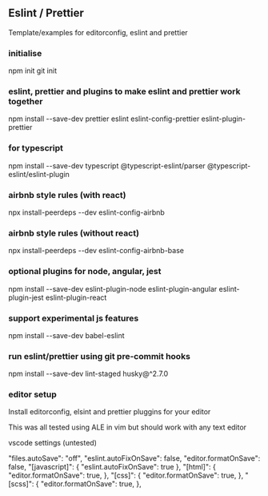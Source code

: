 ## Eslint / Prettier

Template/examples for editorconfig, eslint and prettier

### initialise
npm init
git init

### eslint, prettier and plugins to make eslint and prettier work together
npm install --save-dev prettier eslint eslint-config-prettier eslint-plugin-prettier

### for typescript
npm install --save-dev typescript @typescript-eslint/parser @typescript-eslint/eslint-plugin

### airbnb style rules (with  react)
npx install-peerdeps --dev eslint-config-airbnb
### airbnb style rules (without react)
npx install-peerdeps --dev eslint-config-airbnb-base

### optional plugins for node, angular, jest
npm install --save-dev eslint-plugin-node eslint-plugin-angular eslint-plugin-jest eslint-plugin-react

### support experimental js features
npm install --save-dev babel-eslint

### run eslint/prettier using git pre-commit hooks
npm install --save-dev lint-staged husky@^2.7.0

### editor setup
Install editorconfig, elsint and prettier pluggins for your editor

This was all tested using ALE in vim but should work with any text editor

vscode settings (untested)

"files.autoSave": "off",
"eslint.autoFixOnSave": false,
"editor.formatOnSave": false,
"[javascript]": {
  "eslint.autoFixOnSave": true
},
"[html]": {
  "editor.formatOnSave": true,
},
"[css]": {
  "editor.formatOnSave": true,
},
"[scss]": {
  "editor.formatOnSave": true,
},

